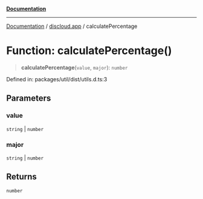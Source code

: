 [**Documentation**](../../README.md)

***

[Documentation](../../packages.md) / [discloud.app](../README.md) / calculatePercentage

# Function: calculatePercentage()

> **calculatePercentage**(`value`, `major`): `number`

Defined in: packages/util/dist/utils.d.ts:3

## Parameters

### value

`string` | `number`

### major

`string` | `number`

## Returns

`number`
